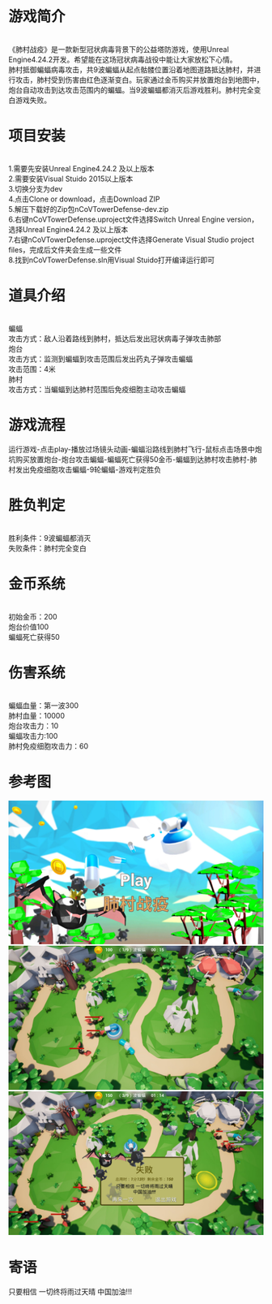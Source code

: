 # 游戏简介
<br/>《肺村战疫》是一款新型冠状病毒背景下的公益塔防游戏，使用Unreal Engine4.24.2开发。希望能在这场冠状病毒战役中能让大家放松下心情。
<br/>肺村抵御蝙蝠病毒攻击，共9波蝙蝠从起点骷髅位置沿着地图道路抵达肺村，并进行攻击，肺村受到伤害由红色逐渐变白。玩家通过金币购买并放置炮台到地图中，炮台自动攻击到达攻击范围内的蝙蝠。当9波蝙蝠都消灭后游戏胜利。肺村完全变白游戏失败。

# 项目安装
<br/>1.需要先安装Unreal Engine4.24.2 及以上版本
<br/>2.需要安装Visual Stuido 2015以上版本
<br/>3.切换分支为dev
<br/>4.点击Clone or download，点击Download ZIP
<br/>5.解压下载好的Zip包nCoVTowerDefense-dev.zip
<br/>6.右键nCoVTowerDefense.uproject文件选择Switch Unreal Engine version，选择Unreal Engine4.24.2 及以上版本
<br/>7.右键nCoVTowerDefense.uproject文件选择Generate Visual Studio project files，完成后文件夹会生成一些文件
<br/>8.找到nCoVTowerDefense.sln用Visual Stuido打开编译运行即可

# 道具介绍
<br/>蝙蝠
<br/>攻击方式：敌人沿着路线到肺村，抵达后发出冠状病毒子弹攻击肺部
<br/>炮台
<br/>攻击方式：监测到蝙蝠到攻击范围后发出药丸子弹攻击蝙蝠
<br/>攻击范围：4米
<br/>肺村
<br/>攻击方式：当蝙蝠到达肺村范围后免疫细胞主动攻击蝙蝠
# 游戏流程
运行游戏-点击play-播放过场镜头动画-蝙蝠沿路线到肺村飞行-鼠标点击场景中炮坑购买放置炮台-炮台攻击蝙蝠-蝙蝠死亡获得50金币-蝙蝠到达肺村攻击肺村-肺村发出免疫细胞攻击蝙蝠-9轮蝙蝠-游戏判定胜负
# 胜负判定
<br/>胜利条件：9波蝙蝠都消灭
<br/>失败条件：肺村完全变白
# 金币系统
<br/>初始金币：200
<br/>炮台价值100
<br/>蝙蝠死亡获得50
# 伤害系统
<br/>蝙蝠血量：第一波300
<br/>肺村血量：10000
<br/>炮台攻击力：10
<br/>蝙蝠攻击力:100
<br/>肺村免疫细胞攻击力：60

# 参考图
![image](https://raw.githubusercontent.com/sheencity/nCoVTowerDefense/dev/Picture/Pic01.jpg)
![image](https://raw.githubusercontent.com/sheencity/nCoVTowerDefense/dev/Picture/Pic02.jpg)
![image](https://raw.githubusercontent.com/sheencity/nCoVTowerDefense/dev/Picture/Pic03.jpg)

# 寄语
只要相信 一切终将雨过天晴 中国加油!!!

